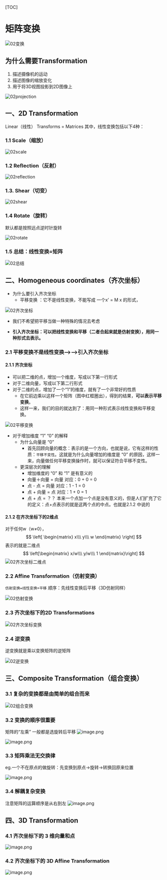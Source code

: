 [TOC]

# 矩阵变换

![02变换](./image/02变换.png)



## 为什么需要Transformation

1. 描述摄像机的运动
2. 描述图像的缩放变化
3. 用于将3D视图投影到2D图像上

![02projection](./image/02projection.png)





## 一、2D Transformation

Linear（线性） Transforms = Matrices
其中，线性变换包括以下4种：

### 1.1 Scale（缩放）

![02scale](./image/02scale.png)

### 1.2 Reflection（反射）

![02reflection](./image/02reflection.png)

### 1.3. Shear（切变）

![02shear](./image/02shear.png)

### 1.4 Rotate（旋转）

默认都是按照远点逆时针旋转

![02rotate](./image/02rotate.png)

### 1.5 总结：线性变换=矩阵

![02总结](./image/02总结.png)



## 二、Homogeneous coordinates（齐次坐标）

- 为什么要引入齐次坐标
  - 平移变换 ：它不是线性变换，不能写成 一个x’ = M x 的形式，

![02齐次坐标](./image/02齐次坐标.png)



- 我们不希望把平移当做一种特殊的情况去考虑

- **引入齐次坐标：可以把线性变换和平移（二者合起来就是仿射变换），用同一种形式去表示。**

  

### 2.1 平移变换不是线性变换⟶⟶引入齐次坐标

#### 2.1.1 齐次坐标

- 可以把二维的点，增加一个维度，写成以下第一行形式
- 对于二维向量，写成以下第二行形式
- 对于二维的点，增加了一个“1”的维度，就有了一个非常好的性质
  - 在它前边乘以这样一个矩阵（图中红框圈出），得到的结果，**可以表示平移变换**。
  - 这样一来，我们的目的就达到了：用同一种形式表示线性变换和平移变换。

![02平移变换](./image/02平移变换.png)

- 对于增加维度 “1” “0” 的解释
  - 为什么向量是 “0”
    - 首先回顾向量的概念：表示的是一个方向，也就是说，它有这样的性质：`平移不变性`。这就是为什么向量增加的维度是 “0” 的原因，这样一来，向量做任何平移变换操作时，就可以保证符合平移不变性。
  - 更深层次的理解
    - 增加维度的 “0” 和 “1” 是有意义的
    - 向量＋向量 = 向量   对应：0 + 0 = 0
    - 点 - 点 = 向量           对应：1 - 1 = 0
    - 点 + 向量 = 点          对应：1 + 0 = 1
    - 点 + 点 = ？？          本来一个点加一个点是没有意义的，但是人们扩充了它的定义：点+点表示的就是这两个点的中点。也就是2.1.2 中说的

#### 2.1.2 在齐次坐标下的2维点

对于任何w（w≠0），
$$
\left[
\begin{matrix}
    x\\\
    y\\\
    w
   \end{matrix}
\right]
$$
表示的就是二维点
$$
\left[\begin{matrix}    x/w\\\    y/w\\\    1   \end{matrix}\right]
$$
 ![02齐次坐标二维点](./image/02齐次坐标二维点.png)

### 2.2 Affine Transformation（仿射变换）

`仿射变换=线性变换+平移`
顺序：先线性变换后平移（3D仿射同样）

![02仿射变换](./image/02仿射变换.png)

### 2.3 齐次坐标下的2D Transformations

![02齐次坐标变换](./image/02齐次坐标变换.png)

### 2.4 逆变换

逆变换就是乘以变换矩阵的逆矩阵

![02逆变换](./image/02逆变换.png)



## 三、Composite Transformation（组合变换）

### 3.1 复杂的变换都是由简单的组合而来

![02组合变换](./image/02组合变换.png)

### 3.2 变换的顺序很重要

矩阵的“左乘”
一般都是选旋转后平移
![image.png](https://bbs-img.huaweicloud.com/blogs/img/20220503/1651549750654866431.png)

![image.png](https://bbs-img.huaweicloud.com/blogs/img/20220503/1651549764031325159.png)

### 3.3 矩阵乘法无交换律

eg.一个不在原点的做旋转：先变换到原点→旋转→转换回原来位置

![image.png](https://bbs-img.huaweicloud.com/blogs/img/20220503/1651549842721651541.png)

### 3.4 解耦复杂变换

注意矩阵的运算顺序是从右到左
![image.png](https://bbs-img.huaweicloud.com/blogs/img/20220503/1651550031747720636.png)

## 四、3D Transformation

### 4.1 齐次坐标下的 3 维向量和点

![image.png](https://bbs-img.huaweicloud.com/blogs/img/20220502/1651504163531817690.png)

### 4.2 齐次坐标下的 3D Affine Transformation

![image.png](https://bbs-img.huaweicloud.com/blogs/img/20220502/1651504216784316208.png)









